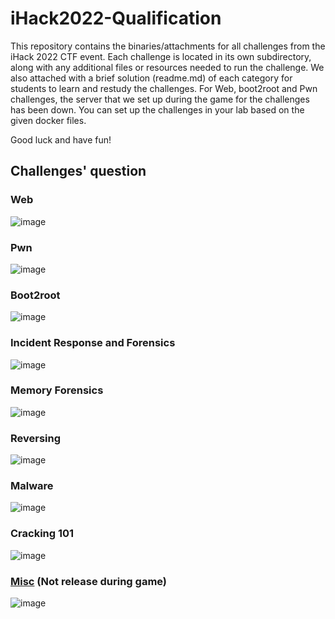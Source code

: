 # iHack2022-Qualification

This repository contains the binaries/attachments for all challenges from the iHack 2022 CTF event. Each challenge is located in its own subdirectory, along with any additional files or resources needed to run the challenge. We also attached with a brief solution (readme.md) of each category for students to learn and restudy the challenges. For Web, boot2root and Pwn challenges, the server that we set up during the game for the challenges has been down. You can set up the challenges in your lab based on the given docker files.

Good luck and have fun!

## Challenges' question
### Web
![image](https://user-images.githubusercontent.com/56353946/206886367-4e6c6a87-88c5-47c9-bbef-5890fc9effd8.png)

### Pwn
![image](https://user-images.githubusercontent.com/56353946/206886359-881fe6e4-f55a-4a4a-9f4d-851ae16fdd9f.png)

### Boot2root
![image](https://user-images.githubusercontent.com/56353946/206886389-6faa6fe5-8410-4c6b-b34a-8a976519e877.png)

### Incident Response and Forensics
![image](https://user-images.githubusercontent.com/56353946/206886410-fa7bc525-9819-45fd-9996-9371897534a8.png)

### Memory Forensics
![image](https://user-images.githubusercontent.com/56353946/206886416-4c203c3e-dde2-4836-8c70-fc90d82db287.png)

### Reversing
![image](https://user-images.githubusercontent.com/56353946/206886424-320e1f2c-f70d-4734-be08-c1c153e3b7d3.png)

### Malware
![image](https://user-images.githubusercontent.com/56353946/206886430-a20cb25d-1161-4950-9773-1e418ad2823f.png)

### Cracking 101
![image](https://user-images.githubusercontent.com/56353946/206886449-af8b91ae-559b-467f-93d1-9cf1b3c90cef.png)

### [Misc](https://github.com/Netbytesec/UiTM-iHack2022-Qualification/tree/main/Misc) (Not release during game)
![image](https://user-images.githubusercontent.com/56353946/206886435-76518220-e838-4bf8-b11c-4268346dfe48.png)
